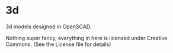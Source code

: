 # 3d
3d models designed in OpenSCAD.

Nothing super fancy, everything in here is licensed under Creative Commons.  (See the License file for details)
